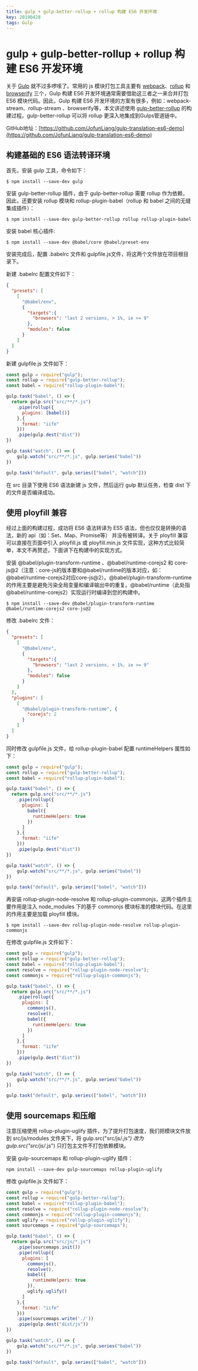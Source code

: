 ```yaml
---
title: gulp + gulp-better-rollup + rollup 构建 ES6 开发环境
key: 20190428
tags: Gulp
---
```


# gulp + gulp-better-rollup + rollup 构建 ES6 开发环境

关于 [Gulp](https://www.gulpjs.com.cn/) 就不过多啰嗦了。常用的 js 模块打包工具主要有 [webpack](https://www.webpackjs.com/)、[rollup](https://www.rollupjs.com/guide/zh) 和 [browserify](http://browserify.org/) 三个，Gulp 构建 ES6 开发环境通常需要借助这三者之一来合并打包 ES6 模块代码。因此，Gulp 构建 ES6 开发环境的方案有很多，例如：webpack-stream、rollup-stream 、browserify等，本文讲述使用 [gulp-better-rollup](https://www.npmjs.com/package/gulp-better-rollup) 的构建过程。gulp-better-rollup 可以将 rollup 更深入地集成到Gulps管道链中。

GitHub地址：[https://github.com/JofunLiang/gulp-translation-es6-demo](https://github.com/JofunLiang/gulp-translation-es6-demo)

<!--more-->

## 构建基础的 ES6 语法转译环境

首先，安装 gulp 工具，命令如下：
```
$ npm install --save-dev gulp
```

安装 gulp-better-rollup 插件，由于 gulp-better-rollup 需要 rollup 作为依赖，因此，还要安装 rollup 模块和 rollup-plugin-babel（rollup 和 babel 之间的无缝集成插件）：
```
$ npm install --save-dev gulp-better-rollup rollup rollup-plugin-babel
```

安装 babel 核心插件:
```
$ npm install --save-dev @babel/core @babel/preset-env
```

安装完成后，配置 .babelrc 文件和 gulpfile.js文件，将这两个文件放在项目根目录下。

新建 .babelrc 配置文件如下：
```json
{
  "presets": [
    [
      "@babel/env",
      {
        "targets":{
          "browsers": "last 2 versions, > 1%, ie >= 9"
        },
        "modules": false
      }
    ]
  ]
}
```

新建 gulpfile.js 文件如下：
```js
const gulp = require("gulp");
const rollup = require("gulp-better-rollup");
const babel = require("rollup-plugin-babel");

gulp.task("babel", () => {
  return gulp.src("src/**/*.js")
    .pipe(rollup({
      plugins: [babel()]
    },{
      format: "iife"
    }))
    .pipe(gulp.dest("dist"))
})

gulp.task("watch", () => {
	gulp.watch("src/**/*.js", gulp.series("babel"))
})

gulp.task("default", gulp.series(["babel", "watch"]))
```

在 src 目录下使用 ES6 语法新建 js 文件，然后运行 gulp 默认任务，检查 dist 下的文件是否编译成功。

## 使用 ployfill 兼容

经过上面的构建过程，成功将 ES6 语法转译为 ES5 语法，但也仅仅是转换的语法，新的 api（如：Set、Map、Promise等） 并没有被转译。关于 ployfill 兼容可以直接在页面中引入 ployfill.js 或 ployfill.min.js 文件实现，这种方式比较简单，本文不再赘述，下面讲下在构建中的实现方式。

安装 @babel/plugin-transform-runtime 、@babel/runtime-corejs2 和 core-js@2（注意：core-js的版本要和@babel/runtime的版本对应，如：@babel/runtime-corejs2对应core-js@2）。@babel/plugin-transform-runtime 的作用主要是避免污染全局变量和编译输出中的重复。@babel/runtime（此处指@babel/runtime-corejs2）实现运行时编译到您的构建中。
```
$ npm install --save-dev @babel/plugin-transform-runtime @babel/runtime-corejs2 core-js@2
```

修改 .babelrc 文件：
```json
{
  "presets": [
    [
      "@babel/env",
      {
        "targets":{
          "browsers": "last 2 versions, > 1%, ie >= 9"
        },
        "modules": false
      }
    ]
  ],
  "plugins": [
    [
      "@babel/plugin-transform-runtime", {
        "corejs": 2
      }
    ]
  ]
}
```

同时修改 gulpfile.js 文件，给 rollup-plugin-babel 配置 runtimeHelpers 属性如下：
```js
const gulp = require("gulp");
const rollup = require("gulp-better-rollup");
const babel = require("rollup-plugin-babel");

gulp.task("babel", () => {
  return gulp.src("src/**/*.js")
    .pipe(rollup({
      plugins: [
        babel({
          runtimeHelpers: true
        })
      ]
    },{
      format: "iife"
    }))
    .pipe(gulp.dest("dist"))
})

gulp.task("watch", () => {
	gulp.watch("src/**/*.js", gulp.series("babel"))
})

gulp.task("default", gulp.series(["babel", "watch"]))
```

再安装 rollup-plugin-node-resolve 和 rollup-plugin-commonjs，这两个插件主要作用是注入 node_modules 下的基于 commonjs 模块标准的模块代码。在这里的作用主要是加载 ployfill 模块。
```
$ npm install --save-dev rollup-plugin-node-resolve rollup-plugin-commonjs
```

在修改 gulpfile.js 文件如下：
```js
const gulp = require("gulp");
const rollup = require("gulp-better-rollup");
const babel = require("rollup-plugin-babel");
const resolve = require("rollup-plugin-node-resolve");
const commonjs = require("rollup-plugin-commonjs");

gulp.task("babel", () => {
  return gulp.src("src/**/*.js")
    .pipe(rollup({
      plugins: [
        commonjs(),
        resolve(),
        babel({
          runtimeHelpers: true
        })
      ]
    },{
      format: "iife"
    }))
    .pipe(gulp.dest("dist"))
})

gulp.task("watch", () => {
	gulp.watch("src/**/*.js", gulp.series("babel"))
})

gulp.task("default", gulp.series(["babel", "watch"]))
```

## 使用 sourcemaps 和压缩

注意压缩使用 rollup-plugin-uglify 插件，为了提升打包速度，我们把模块文件放到 src/js/modules 文件夹下，将 gulp.src("src/js/*.js") 改为 gulp.src("src/js/*.js") 只打包主文件不打包依赖模块。

安装 gulp-sourcemaps 和 rollup-plugin-uglify 插件：
```
npm install --save-dev gulp-sourcemaps rollup-plugin-uglify
```

修改 gulpfile.js 文件如下：
```js
const gulp = require("gulp");
const rollup = require("gulp-better-rollup");
const babel = require("rollup-plugin-babel");
const resolve = require("rollup-plugin-node-resolve");
const commonjs = require("rollup-plugin-commonjs");
const uglify = require("rollup-plugin-uglify");
const sourcemaps = require("gulp-sourcemaps");

gulp.task("babel", () => {
  return gulp.src("src/js/*.js")
    .pipe(sourcemaps.init())
    .pipe(rollup({
      plugins: [
        commonjs(),
        resolve(),
        babel({
          runtimeHelpers: true
        }),
        uglify.uglify()
      ]
    },{
      format: "iife"
    }))
    .pipe(sourcemaps.write('./'))
    .pipe(gulp.dest("dist/js"))
})

gulp.task("watch", () => {
	gulp.watch("src/**/*.js", gulp.series("babel"))
})

gulp.task("default", gulp.series(["babel", "watch"]))
```